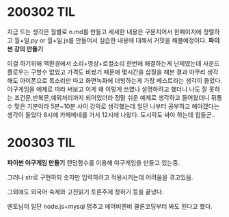# 200302 TIL
지금 드는 생각은 월별로 n.md를 만들고 세세한 내용은 구분지어서 한페이지에 정렬하고 월+일.py or 월+일.js를 만들어서 실습한 내용에 대해서 커밋을 해볼예정이다.
__파이썬 강의 만들기__

이걸 하기위해 맥환경에서 소리+영상+로컬소리 한번에 해결하는게 난제였는데 사운드플로우는 구할수 없었고 
가격도 비쌌기 때문에 몇시간을 삽질을 해본 결과
아무리 생각해도 아이폰으로 목소리만 따고 화면녹화에 더빙하는게 가장 베스트라는 생각이 들었다. 
야구게임을 예제로 따라 써보고 이게 왜 이렇게 쓰였나 설명하려고 했더니 나도 잘 못하는 조건문,반복문,예외처리까지 되어있더라
정말 쉬운 예제로 생각하고 들어왔더니 뒤통수 맞은 기분이라 5분~10분 사이 강의로 생각했는데 일단 나부터 공부하고 해야겠다는 생각이 들었다
8시에 카페베네를 가서 12시에 나왔다. 도시락도 싸야 하는데 힘들군..

# 200303 TIL
__파이썬 야구게임 만들기__
랜덤함수를 이용해 야구게임을 만들고 있는중.

그러나 str로 구현하되 숫자만 입력하려고 적용시키는데 어려움을 겪고있음.

그외에도 외국어 숙제와 고전읽기 토론주제 정하기 등을 끝냈다.

멘토님이 일단 node.js+mysql 멈추고 에어비엔비 클론코딩부터 봐도 된다고 했다.